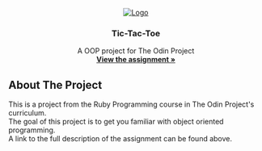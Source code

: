 <p align="center">
  <a href="https://www.theodinproject.com">
    <img src="https://www.theodinproject.com/assets/odin-logo-2d729f16279e9fc3b58ce847eacf07f883bdfc95eb23bb5064ed59d36ef551d6.svg" alt="Logo">
  </a>

  <h3 align="center">Tic-Tac-Toe</h3>

  <p align="center">
    A OOP project for The Odin Project
    <br />
    <a href="https://www.theodinproject.com/courses/ruby-programming/lessons/oop"><strong>View the assignment »</strong></a>
    <br />
  </p>
</p>

<!-- ABOUT THE PROJECT -->
## About The Project

This is a project from the Ruby Programming course in The Odin Project's curriculum.<br />
The goal of this project is to get you familiar with object oriented programming.<br />
A link to the full description of the assignment can be found above.<br />
<br />
<!-- A live version of my solution can be found on<a href="https://repl.it/@jasont01">repl.it</a> -->
